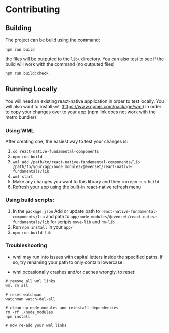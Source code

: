 # Contributing

## Building
The project can be build using the command:
```
npm run build
```
the files will be outputed to the `lib\` directory.
You can also test to see if the build will work with the command (no outputed files)
```
npm run build:check
```

## Running Locally
You will need an existing react-native application in order to test locally. You will also want to install `wml` (https://www.npmjs.com/package/wml) in order to copy your changes over to your app (npm link does not work with the metro bundler)


### Using WML
After creating one, the easiest way to test your changes is:
1. `cd react-native-fundamental-components`
1. `npm run build`
1. `wml add /path/to/react-native-fundamental-components/lib /path/to/your/app/node_modules/@evenset/react-native-fundamentals/lib`
1. `wml start`
1. Make any changes you want to this library and then run `npm run build`
1. Refresh your app using the built-in react-native refresh menu

### Using build scripts:
1. In the `package.json` Add or update path to `react-native-fundamental-components/lib` and path to `app/node_modules/@evenset/react-native-fundamentals/lib` for scripts `move-lib` and `rm-lib`
2. Run `npm install` in your `app/`
3. `npm run build-lib`


### Troubleshooting
- wml may run into issues with capital letters inside the specified paths. If so, try renaming your path to only contain lowercase.

- wml occasionally crashes and/or caches wrongly, to reset:
```
# remove all wml links
wml rm all

# reset watchman
watchman watch-del-all

# clean up node_modules and reinstall dependencies
rm -rf ./node_modules
npm install

# now re-add your wml links
```
